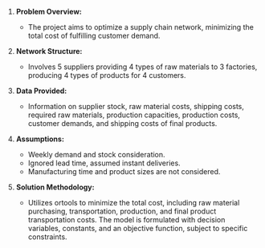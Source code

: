 1. **Problem Overview:**
   - The project aims to optimize a supply chain network, minimizing the total cost of fulfilling customer demand.
  
2. **Network Structure:**
   - Involves 5 suppliers providing 4 types of raw materials to 3 factories, producing 4 types of products for 4 customers.

3. **Data Provided:**
   - Information on supplier stock, raw material costs, shipping costs, required raw materials, production capacities, production costs, customer demands, and shipping costs of final products.

4. **Assumptions:**
   - Weekly demand and stock consideration.
   - Ignored lead time, assumed instant deliveries.
   - Manufacturing time and product sizes are not considered.

5. **Solution Methodology:**
   - Utilizes ortools to minimize the total cost, including raw material purchasing, transportation, production, and final product transportation costs. The model is formulated with decision variables, constants, and an objective function, subject to specific constraints.
